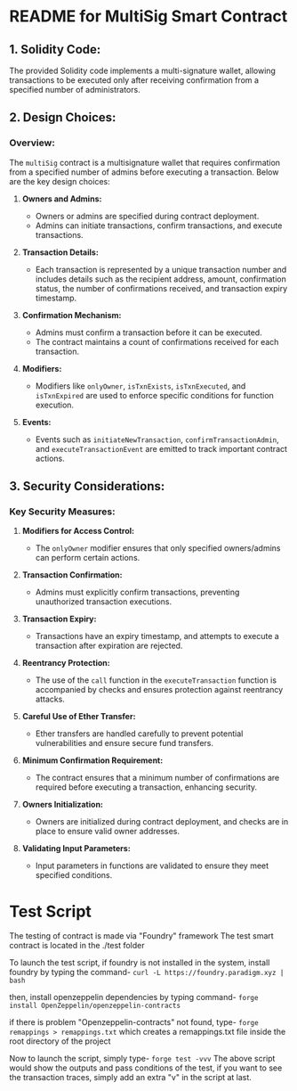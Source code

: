 # README for MultiSig Smart Contract

## 1. Solidity Code:
The provided Solidity code implements a multi-signature wallet, allowing transactions to be executed only after receiving confirmation from a specified number of administrators. 

## 2. Design Choices:

### Overview:
The `multiSig` contract is a multisignature wallet that requires confirmation from a specified number of admins before executing a transaction. Below are the key design choices:

1. **Owners and Admins:**
   - Owners or admins are specified during contract deployment.
   - Admins can initiate transactions, confirm transactions, and execute transactions.

2. **Transaction Details:**
   - Each transaction is represented by a unique transaction number and includes details such as the recipient address, amount, confirmation status, the number of confirmations received, and transaction expiry timestamp.

3. **Confirmation Mechanism:**
   - Admins must confirm a transaction before it can be executed.
   - The contract maintains a count of confirmations received for each transaction.

4. **Modifiers:**
   - Modifiers like `onlyOwner`, `isTxnExists`, `isTxnExecuted`, and `isTxnExpired` are used to enforce specific conditions for function execution.

5. **Events:**
   - Events such as `initiateNewTransaction`, `confirmTransactionAdmin`, and `executeTransactionEvent` are emitted to track important contract actions.

## 3. Security Considerations:

### Key Security Measures:

1. **Modifiers for Access Control:**
   - The `onlyOwner` modifier ensures that only specified owners/admins can perform certain actions.

2. **Transaction Confirmation:**
   - Admins must explicitly confirm transactions, preventing unauthorized transaction executions.

3. **Transaction Expiry:**
   - Transactions have an expiry timestamp, and attempts to execute a transaction after expiration are rejected.

4. **Reentrancy Protection:**
   - The use of the `call` function in the `executeTransaction` function is accompanied by checks and ensures protection against reentrancy attacks.

5. **Careful Use of Ether Transfer:**
   - Ether transfers are handled carefully to prevent potential vulnerabilities and ensure secure fund transfers.

6. **Minimum Confirmation Requirement:**
   - The contract ensures that a minimum number of confirmations are required before executing a transaction, enhancing security.

7. **Owners Initialization:**
   - Owners are initialized during contract deployment, and checks are in place to ensure valid owner addresses.

8. **Validating Input Parameters:**
   - Input parameters in functions are validated to ensure they meet specified conditions.

# Test Script

The testing of contract is made via "Foundry" framework
The test smart contract is located in the ./test folder 

To launch the test script, if foundry is not installed in the system, install foundry by typing the command-
`curl -L https://foundry.paradigm.xyz | bash`

then, install openzeppelin dependencies by typing command-
`forge install OpenZeppelin/openzeppelin-contracts`

if there is problem "Openzeppelin-contracts" not found, type- 
`forge remappings > remappings.txt`
which creates a remappings.txt file inside the root directory of the project

Now to launch the script, simply type-
`forge test -vvv`
The above script would show the outputs and pass conditions of the test, if you want to see the transaction traces, simply add an extra "v" in the script at last.

